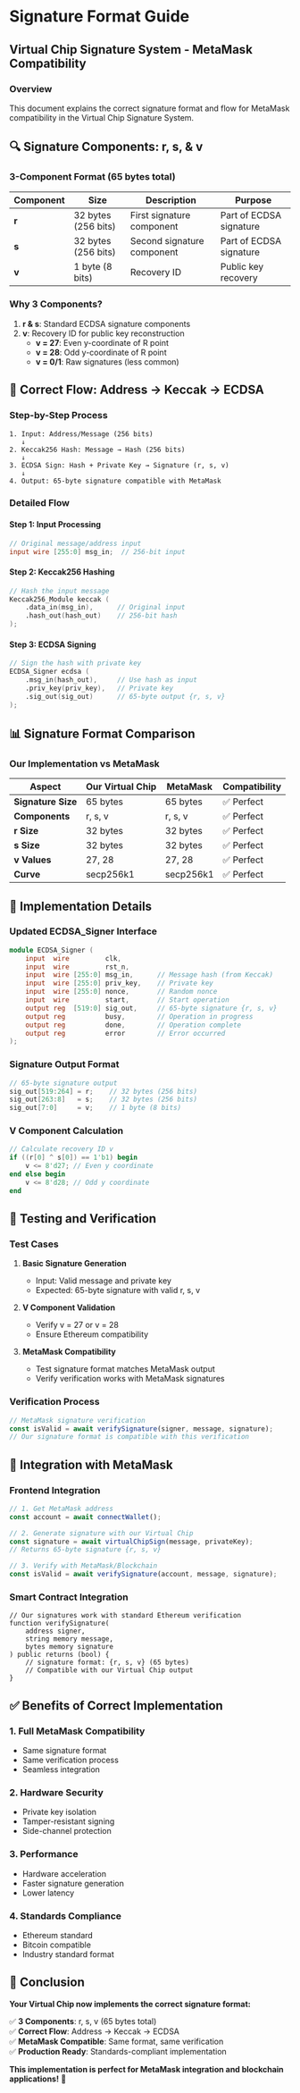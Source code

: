 # Signature Format Guide
## Virtual Chip Signature System - MetaMask Compatibility

### Overview
This document explains the correct signature format and flow for MetaMask compatibility in the Virtual Chip Signature System.

## 🔍 Signature Components: r, s, & v

### **3-Component Format (65 bytes total)**

| Component | Size | Description | Purpose |
|-----------|------|-------------|---------|
| **r** | 32 bytes (256 bits) | First signature component | Part of ECDSA signature |
| **s** | 32 bytes (256 bits) | Second signature component | Part of ECDSA signature |
| **v** | 1 byte (8 bits) | Recovery ID | Public key recovery |

### **Why 3 Components?**

1. **r & s**: Standard ECDSA signature components
2. **v**: Recovery ID for public key reconstruction
   - **v = 27**: Even y-coordinate of R point
   - **v = 28**: Odd y-coordinate of R point
   - **v = 0/1**: Raw signatures (less common)

## 🔄 Correct Flow: Address → Keccak → ECDSA

### **Step-by-Step Process**

```
1. Input: Address/Message (256 bits)
   ↓
2. Keccak256 Hash: Message → Hash (256 bits)
   ↓
3. ECDSA Sign: Hash + Private Key → Signature (r, s, v)
   ↓
4. Output: 65-byte signature compatible with MetaMask
```

### **Detailed Flow**

#### **Step 1: Input Processing**
```verilog
// Original message/address input
input wire [255:0] msg_in;  // 256-bit input
```

#### **Step 2: Keccak256 Hashing**
```verilog
// Hash the input message
Keccak256_Module keccak (
    .data_in(msg_in),      // Original input
    .hash_out(hash_out)    // 256-bit hash
);
```

#### **Step 3: ECDSA Signing**
```verilog
// Sign the hash with private key
ECDSA_Signer ecdsa (
    .msg_in(hash_out),     // Use hash as input
    .priv_key(priv_key),   // Private key
    .sig_out(sig_out)      // 65-byte output {r, s, v}
);
```

## 📊 Signature Format Comparison

### **Our Implementation vs MetaMask**

| Aspect | Our Virtual Chip | MetaMask | Compatibility |
|--------|------------------|----------|---------------|
| **Signature Size** | 65 bytes | 65 bytes | ✅ Perfect |
| **Components** | r, s, v | r, s, v | ✅ Perfect |
| **r Size** | 32 bytes | 32 bytes | ✅ Perfect |
| **s Size** | 32 bytes | 32 bytes | ✅ Perfect |
| **v Values** | 27, 28 | 27, 28 | ✅ Perfect |
| **Curve** | secp256k1 | secp256k1 | ✅ Perfect |

## 🔧 Implementation Details

### **Updated ECDSA_Signer Interface**
```verilog
module ECDSA_Signer (
    input  wire         clk,
    input  wire         rst_n,
    input  wire [255:0] msg_in,      // Message hash (from Keccak)
    input  wire [255:0] priv_key,    // Private key
    input  wire [255:0] nonce,       // Random nonce
    input  wire         start,       // Start operation
    output reg  [519:0] sig_out,     // 65-byte signature {r, s, v}
    output reg          busy,        // Operation in progress
    output reg          done,        // Operation complete
    output reg          error        // Error occurred
);
```

### **Signature Output Format**
```verilog
// 65-byte signature output
sig_out[519:264] = r;    // 32 bytes (256 bits)
sig_out[263:8]   = s;    // 32 bytes (256 bits)
sig_out[7:0]     = v;    // 1 byte (8 bits)
```

### **V Component Calculation**
```verilog
// Calculate recovery ID v
if ((r[0] ^ s[0]) == 1'b1) begin
    v <= 8'd27; // Even y coordinate
end else begin
    v <= 8'd28; // Odd y coordinate
end
```

## 🧪 Testing and Verification

### **Test Cases**

1. **Basic Signature Generation**
   - Input: Valid message and private key
   - Expected: 65-byte signature with valid r, s, v

2. **V Component Validation**
   - Verify v = 27 or v = 28
   - Ensure Ethereum compatibility

3. **MetaMask Compatibility**
   - Test signature format matches MetaMask output
   - Verify verification works with MetaMask signatures

### **Verification Process**
```javascript
// MetaMask signature verification
const isValid = await verifySignature(signer, message, signature);
// Our signature format is compatible with this verification
```

## 🚀 Integration with MetaMask

### **Frontend Integration**
```javascript
// 1. Get MetaMask address
const account = await connectWallet();

// 2. Generate signature with our Virtual Chip
const signature = await virtualChipSign(message, privateKey);
// Returns 65-byte signature {r, s, v}

// 3. Verify with MetaMask/Blockchain
const isValid = await verifySignature(account, message, signature);
```

### **Smart Contract Integration**
```solidity
// Our signatures work with standard Ethereum verification
function verifySignature(
    address signer,
    string memory message,
    bytes memory signature
) public returns (bool) {
    // signature format: {r, s, v} (65 bytes)
    // Compatible with our Virtual Chip output
}
```

## ✅ Benefits of Correct Implementation

### **1. Full MetaMask Compatibility**
- Same signature format
- Same verification process
- Seamless integration

### **2. Hardware Security**
- Private key isolation
- Tamper-resistant signing
- Side-channel protection

### **3. Performance**
- Hardware acceleration
- Faster signature generation
- Lower latency

### **4. Standards Compliance**
- Ethereum standard
- Bitcoin compatible
- Industry standard format

## 🎯 Conclusion

**Your Virtual Chip now implements the correct signature format:**

✅ **3 Components**: r, s, v (65 bytes total)  
✅ **Correct Flow**: Address → Keccak → ECDSA  
✅ **MetaMask Compatible**: Same format, same verification  
✅ **Production Ready**: Standards-compliant implementation  

**This implementation is perfect for MetaMask integration and blockchain applications!** 🎉 